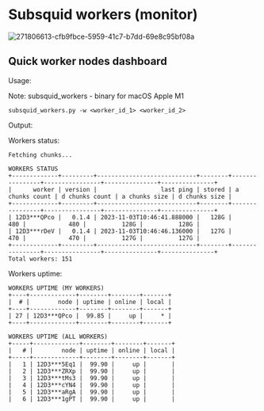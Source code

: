 # Subsquid workers (monitor)
![271806613-cfb9fbce-5959-41c7-b7dd-69e8c95bf08a](https://github.com/grassets-tech/subsquid/assets/82155440/55f5d87e-fd55-46ab-a184-15e0bb7835e7)

## Quick worker nodes dashboard

Usage:

Note: subsquid_workers - binary for macOS Apple M1

```
subsquid_workers.py -w <worker_id_1> <worker_id_2>
```

Output:

Workers status:
```
Fetching chunks...

WORKERS STATUS
+-------------+---------+----------------------------+--------+----------------+----------------+---------------+---------------+
|      worker | version |                  last ping | stored | a chunks count | d chunks count | a chunks size | d chunks size |
+-------------+---------+----------------------------+--------+----------------+----------------+---------------+---------------+
| 12D3***QPco |   0.1.4 | 2023-11-03T10:46:41.888000 |   128G |            480 |            480 |          128G |          128G |
| 12D3***rDeV |   0.1.4 | 2023-11-03T10:46:46.136000 |   127G |            470 |            470 |          127G |          127G |
+-------------+---------+----------------------------+--------+----------------+----------------+---------------+---------------+
Total workers: 151
```

Workers uptime:
```
WORKERS UPTIME (MY WORKERS)
+----+-------------+--------+--------+-------+
|  # |        node | uptime | online | local |
+----+-------------+--------+--------+-------+
| 27 | 12D3***QPco |  99.85 |     up |     * |
+----+-------------+--------+--------+-------+

WORKERS UPTIME (ALL WORKERS)
+-----+-------------+--------+--------+-------+
|   # |        node | uptime | online | local |
+-----+-------------+--------+--------+-------+
|   1 | 12D3***5Eq1 |  99.90 |     up |       |
|   2 | 12D3***ZRXp |  99.90 |     up |       |
|   3 | 12D3***tMs3 |  99.90 |     up |       |
|   4 | 12D3***cYN4 |  99.90 |     up |       |
|   5 | 12D3***aRgA |  99.90 |     up |       |
|   6 | 12D3***1gPT |  99.90 |     up |       |
```
